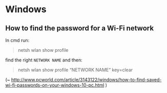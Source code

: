 # Windows

## How to find the password for a Wi-Fi network
In cmd run:

> netsh wlan show profile

find the right `NETWORK NAME` and then:

> netsh wlan show profile “NETWORK NAME” key=clear

(~ http://www.pcworld.com/article/3143122/windows/how-to-find-saved-wi-fi-passwords-on-your-windows-10-pc.html )
